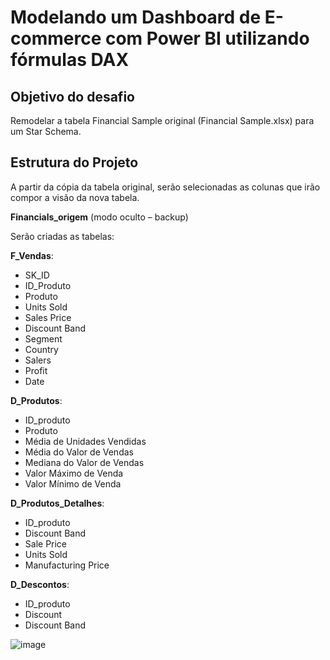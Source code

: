 # Modelando um Dashboard de E-commerce com Power BI utilizando fórmulas DAX

## Objetivo do desafio

Remodelar a tabela Financial Sample original (Financial Sample.xlsx) para um Star Schema.

## Estrutura do Projeto

A partir da cópia da tabela original, serão selecionadas as colunas que irão compor a visão da nova tabela.

**Financials_origem** (modo oculto – backup)

Serão criadas as tabelas:  

**F_Vendas**:
- SK_ID
- ID_Produto
- Produto
- Units Sold
- Sales Price
- Discount Band
- Segment
- Country
- Salers
- Profit
- Date

**D_Produtos**:
- ID_produto
- Produto
- Média de Unidades Vendidas
- Média do Valor de Vendas
- Mediana do Valor de Vendas
- Valor Máximo de Venda
- Valor Mínimo de Venda

**D_Produtos_Detalhes**:
- ID_produto
- Discount Band
- Sale Price
- Units Sold
- Manufacturing Price

**D_Descontos**:
- ID_produto
- Discount
- Discount Band

![image](https://github.com/user-attachments/assets/b9a0ae2f-fcbf-4708-bcd5-c79259cfc3ca)









